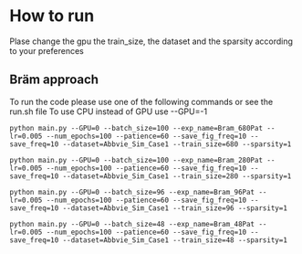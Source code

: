 # How to run

Plase change the gpu the train_size, the dataset and the sparsity according to your preferences

## Bräm approach 

To run the code please use one of the following commands or see the run.sh file
To use CPU instead of GPU use --GPU=-1

```
python main.py --GPU=0 --batch_size=100 --exp_name=Bram_680Pat --lr=0.005 --num_epochs=100 --patience=60 --save_fig_freq=10 --save_freq=10 --dataset=Abbvie_Sim_Case1 --train_size=680 --sparsity=1
```

```
python main.py --GPU=0 --batch_size=100 --exp_name=Bram_280Pat --lr=0.005 --num_epochs=100 --patience=60 --save_fig_freq=10 --save_freq=10 --dataset=Abbvie_Sim_Case1 --train_size=280 --sparsity=1
```

```
python main.py --GPU=0 --batch_size=96 --exp_name=Bram_96Pat --lr=0.005 --num_epochs=100 --patience=60 --save_fig_freq=10 --save_freq=10 --dataset=Abbvie_Sim_Case1 --train_size=96 --sparsity=1
```

```
python main.py --GPU=0 --batch_size=48 --exp_name=Bram_48Pat --lr=0.005 --num_epochs=100 --patience=60 --save_fig_freq=10 --save_freq=10 --dataset=Abbvie_Sim_Case1 --train_size=48 --sparsity=1
```

